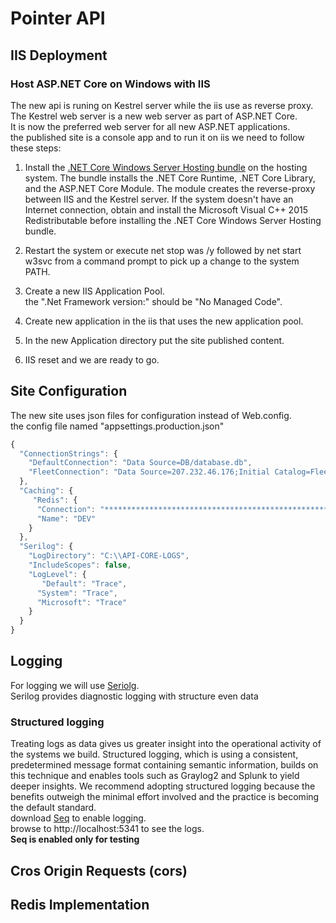 # Pointer API

## IIS Deployment

### Host ASP.NET Core on Windows with IIS

The new api is runing on Kestrel server while the iis use as reverse proxy.  
The Kestrel web server is a new web server as part of ASP.NET Core.  
It is now the preferred web server for all new ASP.NET applications.  
the published site is a console app and to run it on iis we need to follow these steps:  

1. Install the [.NET Core Windows Server Hosting bundle] on the hosting system. The bundle installs the .NET Core Runtime, .NET Core Library, and the ASP.NET Core Module. The module creates the reverse-proxy between IIS and the Kestrel server. If the system doesn't have an Internet connection, obtain and install the Microsoft Visual C++ 2015 Redistributable before installing the .NET Core Windows Server Hosting bundle.

2. Restart the system or execute net stop was /y followed by net start w3svc from a command prompt to pick up a change to the system PATH.

3. Create a new IIS Application Pool.  
the ".Net Framework version:" should be "No Managed Code".

4. Create new application in the iis that uses the new application pool.

5. In the new Application directory put the site published content.

6. IIS reset and we are ready to go.

## Site Configuration

The new site uses json files for configuration instead of Web.config.  
the config file named "appsettings.production.json"

```javascript
{
  "ConnectionStrings": {
    "DefaultConnection": "Data Source=DB/database.db",
    "FleetConnection": "Data Source=207.232.46.176;Initial Catalog=Fleet;User ID=**;Password=**"
  },
  "Caching": {
     "Redis": {
      "Connection": "********************************************************,ssl=False,abortConnect=False,connectRetry=5",
      "Name": "DEV"
    }
  },
  "Serilog": {
    "LogDirectory": "C:\\API-CORE-LOGS",
    "IncludeScopes": false,
    "LogLevel": {
       "Default": "Trace",
      "System": "Trace",
      "Microsoft": "Trace"
    }
  }
}
```


## Logging

For logging we will use [Seriolg].  
Serilog provides diagnostic logging with structure even data
### Structured logging

Treating logs as data gives us greater insight into the operational activity of the systems we build. Structured logging, which is using a consistent, predetermined message format containing semantic information, builds on this technique and enables tools such as Graylog2 and Splunk to yield deeper insights. We recommend adopting structured logging because the benefits outweigh the minimal effort involved and the practice is becoming the default standard.  
download [Seq] to enable logging.  
browse to http://localhost:5341 to see the logs.  
**Seq is enabled only for testing**
## Cros Origin Requests (cors)





## Redis Implementation


[Seriolg]: <https://serilog.net/>
[.NET Core Windows Server Hosting bundle]: <https://aka.ms/dotnetcore.2.0.0-windowshosting>
[Seq]: <https://getseq.net/>
